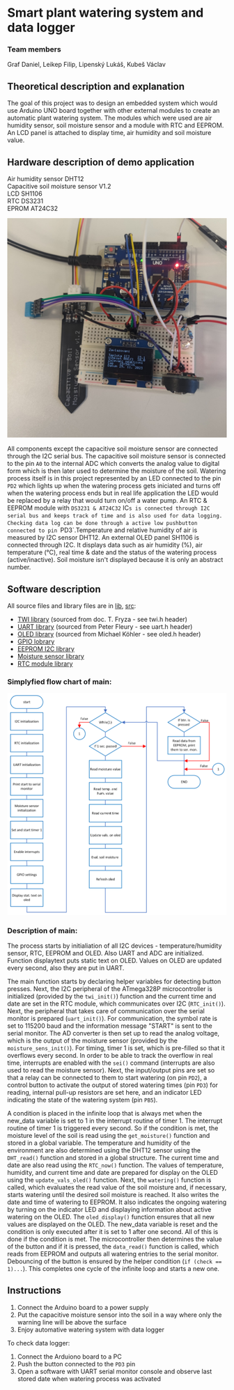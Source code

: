 # Smart plant watering system and data logger

### Team members
Graf Daniel, Leikep Filip, Lipenský Lukáš, Kubeš Václav

## Theoretical description and explanation
The goal of this project was to design an embedded system which would use Arduino UNO board together with other external modules to create an automatic plant watering system. The modules which were used are air humidity sensor, soil moisture sensor and a module with RTC and EEPROM. An LCD panel is attached to display time, air humidity and soil moisture value.


## Hardware description of demo application
Air humidity sensor DHT12  
Capacitive soil moisture sensor V1.2  
LCD SH1106  
RTC DS3231  
EPROM AT24C32  

![Device](images/device.jpg)

All components except the capacitive soil moisture sensor are connected through the I2C serial bus. The capacitive soil moisture sensor is connected to the pin `A0` to the internal ADC which converts the analog value to digital form which is then later used to determine the moisture of the soil. Watering process itself is in this project represented by an LED connected to the pin `PD2` which lights up when the watering process gets iniciated and turns off when the watering process ends but in real life application the LED would be replaced by a relay that would turn on/off a water pump. An RTC & EEPROM module with `DS3231 & AT24C32` IC`s is connected through I2C serial bus and keeps track of time and is also used for data logging. Checking data log can be done through a active low pushbutton connected to pin `PD3`.Temperature and relative humidity of air is measured by I2C sensor DHT12. An external OLED panel SH1106 is connected through I2C. It displays data such as air humidity (%), air temperature (°C), real time & date and the status of the watering process (active/inactive). Soil moisture isn't displayed because it is only an abstract number.

## Software description

All source files and library files are in
[lib](https://github.com/Filip-Leikep/digital-electronics2/tree/main/project/lib), [src](https://github.com/Filip-Leikep/digital-electronics2/tree/main/project/src):
- [TWI library](lib/twi) (sourced from doc. T. Fryza - see twi.h header)
- [UART library](lib/uart) (sourced from Peter Fleury - see uart.h header)
- [OLED library](lib/oled) (sourced from Michael Köhler - see oled.h header)
- [GPIO lobrary](lib/gpio)
- [EEPROM I2C library](lib/eeprom_i2c)
- [Moisture sensor library](lib/moisture_sens)
- [RTC module library](lib/rtc)
### Simplyfied flow chart of main:
![Device](images/Flowchart.png)  

### Description of main:
The process starts by initialiation of all I2C devices - temperature/humidity sensor, RTC, EEPROM and OLED. Also UART and ADC are initialized. Function displaytext puts static text on OLED. Values on OLED are updated every second, also they are put in UART.

The main function starts by declaring helper variables for detecting button presses. Next, the I2C peripheral of the ATmega328P microcontroller is initialized (provided by the `twi_init()`) function and the current time and date are set in the RTC module, which communicates over I2C (`RTC_init()`). Next, the peripheral that takes care of communication over the serial monitor is prepared (`uart_init()`). For communication, the symbol rate is set to 115200 baud and the information message "START" is sent to the serial monitor. The AD converter is then set up to read the analog voltage, which is the output of the moisture sensor (provided by the `moisture_sens_init()`). For timing, timer 1 is set, which is pre-filled so that it overflows every second. In order to be able to track the overflow in real time, interrupts are enabled with the `sei()` command (interrupts are also used to read the moisture sensor). Next, the input/output pins are set so that a relay can be connected to them to start watering (on pin `PD2`), a control button to activate the output of stored watering times (pin `PD3`) for reading, internal pull-up resistors are set here, and an indicator LED indicating the state of the watering system (pin `PB5`).

A condition is placed in the infinite loop that is always met when the new_data variable is set to 1 in the interrupt routine of timer 1. The interrupt routine of timer 1 is triggered every second. So if the condition is met, the moisture level of the soil is read using the `get_moisture()` function and stored in a global variable. The temperature and humidity of the environment are also determined using the DHT12 sensor using the `DHT_read()` function and stored in a global structure. The current time and date are also read using the `RTC_now()` function. The values of temperature, humidity, and current time and date are prepared for display on the OLED using the `update_vals_oled()` function. Next, the `watering()` function is called, which evaluates the read value of the soil moisture and, if necessary, starts watering until the desired soil moisture is reached. It also writes the date and time of watering to EEPROM. It also indicates the ongoing watering by turning on the indicator LED and displaying information about active watering on the OLED. The `oled_display()` function ensures that all new values are displayed on the OLED. The new_data variable is reset and the condition is only executed after it is set to 1 after one second. All of this is done if the condition is met. The microcontroller then determines the value of the button and if it is pressed, the `data_read()` function is called, which reads from EEPROM and outputs all watering entries to the serial monitor. Debouncing of the button is ensured by the helper condition (`if (check == 1)...`). This completes one cycle of the infinite loop and starts a new one.

## Instructions

1) Connect the Arduino board to a power supply
2) Put the capacitive moisture sensor into the soil in a way where only the warning line will be above the surface
3) Enjoy automative watering system with data logger
   
To check data logger:
1) Connect the Arduiono board to a PC
2) Push the button connected to the `PD3` pin
3) Open a software with UART serial monitor console and observe last stored date when watering process was activated
